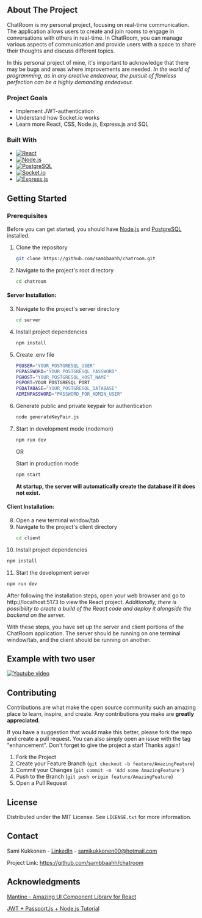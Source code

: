 <!-- ABOUT THE PROJECT -->

## About The Project

ChatRoom is my personal project, focusing on real-time communication. The application allows users to create and join rooms to engage in conversations with others in real-time. In ChatRoom, you can manage various aspects of communication and provide users with a space to share their thoughts and discuss different topics.

In this personal project of mine, it's important to acknowledge that there may be bugs and areas where improvements are needed. _In the world of programming, as in any creative endeavour, the pursuit of flawless perfection can be a highly demanding endeavour._

### Project Goals

- Implement JWT-authentication
- Understand how Socket.io works
- Learn more React, CSS, Node.js, Express.js and SQL

### Built With

- [![React][React-io]][React-url]
- [![Node.js][Node.js-io]][Node.js-url]
- [![PostgreSQL][PostgreSQL-io]][PostgreSQL-url]
- [![Socket.io][Socket.io-io]][Socket.io-url]
- [![Express.js][Express.js-io]][Express.js-url]


<!-- GETTING STARTED -->

## Getting Started

### Prerequisites

Before you can get started, you should have [Node.js][Node.js-url] and [PostgreSQL][PostgreSQL-url] installed.

1. Clone the repository
   ```sh
   git clone https://github.com/sambbaahh/chatroom.git
   ```
2. Navigate to the project's root directory
   ```sh
   cd chatroom
   ```

#### Server Installation:

3. Navigate to the project's server directory
   ```sh
   cd server
   ```
4. Install project dependencies
   ```sh
   npm install
   ```
5. Create .env file
   ```sh
   PGUSER="YOUR_POSTGRESQL_USER"
   PGPASSWORD="YOUR_POSTGRESQL_PASSWORD"
   PGHOST="YOUR_POSTGRESQL_HOST_NAME"
   PGPORT=YOUR_POSTGRESQL_PORT
   PGDATABASE="YOUR_POSTGRESQL_DATABASE"
   ADMINPASSWORD="PASSWORD_FOR_ADMIN_USER"
   ```
7. Generate public and private keypair for authentication
   ```sh
   node generateKeyPair.js
   ```
8. Start in development mode (nodemon)

   ```sh
   npm run dev
   ```

   OR

   Start in production mode

   ```sh
   npm start
   ```

   **At startup, the server will automatically create the database if it does not exist.**

#### Client Installation:

8. Open a new terminal window/tab
9. Navigate to the project's client directory
   ```sh
   cd client
   ```
10. Install project dependencies
   ```sh
   npm install
   ```
11. Start the development server
   ```sh
   npm run dev
   ```
   After following the installation steps, open your web browser and go to http://localhost:5173 to view the React project. _Additionally, there is possibility to create a build of the React code and deploy it alongside the backend on the server._

With these steps, you have set up the server and client portions of the ChatRoom application. The server should be running on one terminal window/tab, and the client should be running on another.

<!-- EXAMPLES -->

## Example with two user

[![Youtube video][Youtube-img]][Youtube-url]

<!-- CONTRIBUTING -->

## Contributing

Contributions are what make the open source community such an amazing place to learn, inspire, and create. Any contributions you make are **greatly appreciated**.

If you have a suggestion that would make this better, please fork the repo and create a pull request. You can also simply open an issue with the tag "enhancement".
Don't forget to give the project a star! Thanks again!

1. Fork the Project
2. Create your Feature Branch (`git checkout -b feature/AmazingFeature`)
3. Commit your Changes (`git commit -m 'Add some AmazingFeature'`)
4. Push to the Branch (`git push origin feature/AmazingFeature`)
5. Open a Pull Request

<!-- LICENSE -->

## License

Distributed under the MIT License. See `LICENSE.txt` for more information.

<!-- CONTACT -->

## Contact

Sami Kukkonen - [LinkedIn][Linkedin-url] - samikukkonen00@hotmail.com

Project Link: https://github.com/sambbaahh/chatroom

<!-- ACKNOWLEDGMENTS -->

## Acknowledgments

[Mantine - Amazing UI Component Library for React](https://mantine.dev/)

[JWT + Passport.js + Node.js Tutorial](https://www.youtube.com/watch?v=Ne0tLHm1juE&list=PLYQSCk-qyTW2ewJ05f_GKHtTIzjynDgjK&index=10)

<!-- MARKDOWN LINKS & IMAGES -->

[Linkedin-url]: https://www.linkedin.com/in/sami-kukkonen7
[Node.js-url]: https://nodejs.org/en
[Node.js-io]: https://img.shields.io/badge/Node.js-43853D?style=for-the-badge&logo=node.js&logoColor=white
[React-url]: https://react.dev
[React-io]: https://img.shields.io/badge/React-20232A?style=for-the-badge&logo=react&logoColor=white
[PostgreSQL-url]: https://www.postgresql.org/
[PostgreSQL-io]: https://img.shields.io/badge/PostgreSQL-316192?style=for-the-badge&logo=postgresql&logoColor=white
[Socket.io-url]: https://socket.io/
[Socket.io-io]: https://img.shields.io/badge/Socket.io-010101?&style=for-the-badge&logo=Socket.io&logoColor=white
[Express.js-url]: https://expressjs.com/
[Express.js-io]: https://img.shields.io/badge/Express.js-404D59?style=for-the-badge
[Youtube-img]: https://github.com/sambbaahh/chatroom/assets/99816212/843c8eb2-123c-4bb0-a001-19d2995d717a
[Youtube-url]: https://youtu.be/d4yun_H47BE?si=VdTB6f606taDXdzx
